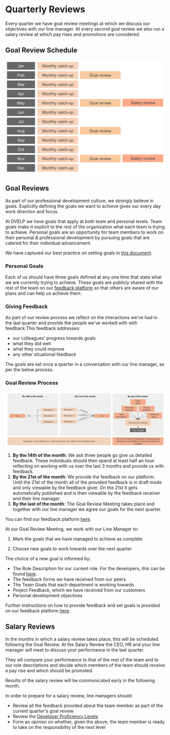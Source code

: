 # Quarterly Reviews

Every quarter we have goal review meetings at which we discuss our objectives
with our line manager. At every second goal review we also run a salary review 
at which pay rises and promotions are considered. 

## Goal Review Schedule

![Review Schedule](../../assets/review-schedule.png)

## Goal Reviews

As part of our professional development culture, we strongly believe in goals.
Explicitly defining the goals we want to achieve gives our every day work
direction and focus.

At DVELP we have goals that apply at both team and personal levels. Team goals
make it explicit to the rest of the organisation what each team is trying to
achieve. Personal goals are an opportunity for team members to work on their
personal & professional development by pursuing goals that are catered for their
individual advancement.

We have captured our best practice on setting goals in [this
document](smart-goals.md).

### Personal Goals

Each of us should have three goals defined at any one time that state what
we are currently trying to achieve. These goals are publicly shared with the
rest of the team on our [feedback
platform](https://dvelp-feedback.firebaseapp.com/) so that others are aware of
our plans and can help us achieve them. 

### Giving Feedback

As part of our review process we reflect 
on the interactions we've had in the last quarter and provide the people we've
worked with with feedback.This feedback addresses:
*  our colleagues' progress towards goals
*  what they did well
*  what they could improve
*  any other situational feedback

The goals are set once a quarter in a conversation with our line manager, as per
the below process.

### Goal Review Process

![Goal Reviews](../../assets/personal-goals.png)

1. **By the 14th of the month**: We ask three people go give us detailed feedback. These individuals should then spend at least half an hour reflecting on working with us over the last 3 months and provide us with feedback. 
2. **By the 21st of the month**: We provide the feedback on our platform. Until the 21st of the month all of the provided feedback is in draft mode and only viewable by the feedback giver. On the 21st it gets automatically published and is then viewable by the feedback receiver and their line manager.
3. **By the last of the month**: The Goal Review Meeting takes place and together with our line manager we agree our goals for the next quarter.

You can find our feedback platform
[here](https://dvelp-feedback.firebaseapp.com/).

  At our Goal Review Meeting, we work with our Line Manager to:

  1. Mark the goals that we have managed to achieve as complete

  2. Choose new goals to work towards over the next quarter

  The choice of a new goal is informed by:
  * The Role Description for our current role. For the developers, this can be
    found [here](developer-proficiency.md).
  * The feedback forms we have received from our peers
  * The Team Goals that each department is working towards
  * Project Feedback, which we have received from our customers
  * Personal development objectives

Further instructions on how to provide feedback and set goals is provided on our
feedback platform [here](https://dvelp-feedback.firebaseapp.com/).

## Salary Reviews

In the months in which a salary review takes place, this will be scheduled following 
the Goal Review. At the Salary Review the CEO, HR and your line manager will meet to 
discuss your performance in the last quarter. 

They wll compare your performance to that of the rest of the team and to our role 
descriptions and decide which members of the team should receive a pay rise and which 
should be promoted.

Results of the salary review will be communicated early in the following month.

In order to prepare for a salary review, line managers should:
* Review all the feedback provided about the team member as part of the current quarter's goal review
* Review the [Developer Proficiency Levels](developer-proficiency.md)
* Form an opinion on whether, given the above, the team member is ready to take on the responsibility of the next level

